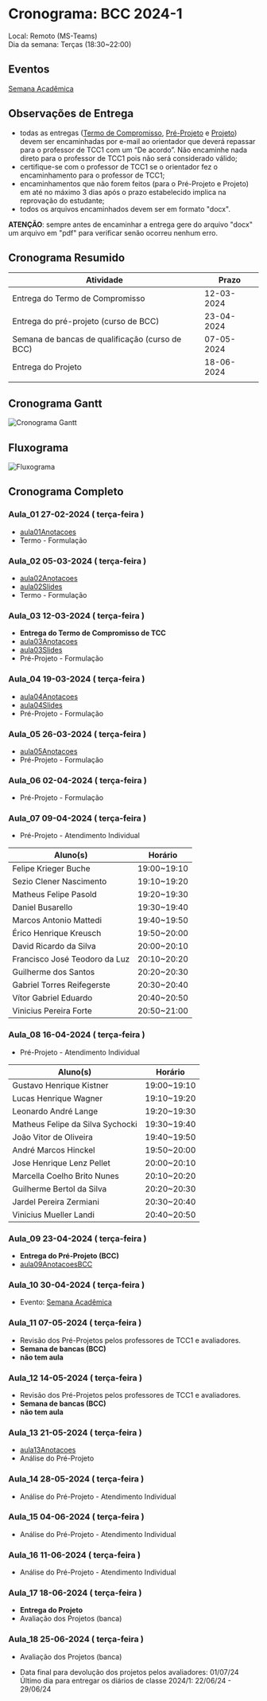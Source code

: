 # Cronograma: BCC  2024-1  

Local:  Remoto (MS-Teams)  
Dia da semana: Terças (18:30\~22:00)  

<!-- [x] Aviso: Inicio das aulas <> -->  

## Eventos  

[Semana Acadêmica](https://github.com/dalton-reis/dalton-reis/blob/main/_._/semanaAcademica.md "Semana Acadêmica")  

<!-- [SEMINCO](https://github.com/dalton-reis/dalton-reis/blob/main/_._/seminco.md "SEMINCO")  -->

## Observações de Entrega  

- todas as entregas ([Termo de Compromisso](../Aulas/aula01Anotacoes.md#termo-de-compromisso "Termo de Compromisso"), [Pré-Projeto](../Aulas/aula02Anotacoes.md#modelos-projetos "Pré-Projeto") e [Projeto](../Aulas/aula02Anotacoes.md#modelos-projetos "Projeto")) devem ser encaminhadas por e-mail ao orientador que deverá repassar para o professor de TCC1 com um “De acordo”. Não encaminhe nada direto para o professor de TCC1 pois não será considerado válido;  
- certifique-se com o professor de TCC1 se o orientador fez o encaminhamento para o professor de TCC1;  
- encaminhamentos que não forem feitos (para o Pré-Projeto e Projeto) em até no máximo 3 dias após o prazo estabelecido implica na reprovação do estudante;  
- todos os arquivos encaminhados devem ser em formato "docx".  

**ATENÇÃO**: sempre antes de encaminhar a entrega gere do arquivo "docx" um arquivo em "pdf" para verificar senão ocorreu nenhum erro.  

## Cronograma Resumido  

| Atividade | Prazo |  
|--- | ---- |  
| Entrega do Termo de Compromisso | 12-03-2024 |  
| Entrega do pré-projeto (curso de BCC) |   23-04-2024  |  
| Semana de bancas de qualificação (curso de BCC) |   07-05-2024  |  
| Entrega do Projeto |   18-06-2024  |  
|   |   |  

## Cronograma Gantt  
  
![Cronograma Gantt](../../svg/_BCC/Cronogramas/cronograma_BCC.svg "Cronograma Gantt")  
  
## Fluxograma  
  
![Fluxograma](cronogramaFluxograma.drawio.svg "fluxograma")  
  
## Cronograma Completo  
  
### Aula_01 27-02-2024  ( terça-feira )  
  
- [aula01Anotacoes](../Aulas/aula01Anotacoes.md "aula01Anotacoes")  
- Termo - Formulação  
  
### Aula_02 05-03-2024  ( terça-feira )  
  
<!-- \[AVISO] Termo atraso https://github.com/dalton-reis/disciplinaTCC1Privado/projects/1#card-67011391 -->  
- [aula02Anotacoes](../Aulas/aula02Anotacoes.md "aula02Anotacoes")  
- [aula02Slides](../Aulas/aula02Slides.pdf "aula02Slides")  
- Termo - Formulação  
  
### Aula_03 12-03-2024  ( terça-feira )  
  
- **Entrega do Termo de Compromisso de TCC**  
- [aula03Anotacoes](../Aulas/aula03Anotacoes.md "aula03Anotacoes")  
- [aula03Slides](../Aulas/aula03Slides.pdf "aula03Slides")  
- Pré-Projeto - Formulação  
  
### Aula_04 19-03-2024  ( terça-feira )  
  
<!-- \[AVISO] Orientadores https://github.com/dalton-reis/disciplinaTCC1Privado/projects/1#card-67524750 -->  
- [aula04Anotacoes](../Aulas/aula04Anotacoes.md "aula04Anotacoes")  
- [aula04Slides](../Aulas/aula04Slides.pdf "aula04Slides")  
- Pré-Projeto - Formulação  
  
### Aula_05 26-03-2024  ( terça-feira )  
  
<!-- \[AVISO] banca BCC https://github.com/dalton-reis/disciplinaTCC1Privado/projects/1#card-67445813 -->  
- [aula05Anotacoes](../Aulas/aula05Anotacoes.md "aula05Anotacoes")  
- Pré-Projeto - Formulação  
  
### Aula_06 02-04-2024  ( terça-feira )  
  
- Pré-Projeto - Formulação  
  
### Aula_07 09-04-2024  ( terça-feira )  
  
<!-- \[AVISO] Atendimento BCC: https://github.com/dalton-reis/disciplinaTCC1Privado/projects/1#card-85660899 -->  
- Pré-Projeto - Atendimento Individual  

| Aluno(s)                                         | Horário      |  
| ------------------------------------------------ | ------------ |  
| Felipe Krieger Buche                             | 19:00\~19:10 |  
| Sezio Clener Nascimento                          | 19:10\~19:20 |  
| Matheus Felipe Pasold                            | 19:20\~19:30 |  
| Daniel Busarello                                 | 19:30\~19:40 |  
| Marcos Antonio Mattedi                           | 19:40\~19:50 |  
| Érico Henrique Kreusch                           | 19:50\~20:00 |  
| David Ricardo da Silva                           | 20:00\~20:10 |  
| Francisco José Teodoro da Luz                    | 20:10\~20:20 |  
| Guilherme dos Santos                             | 20:20\~20:30 |  
| Gabriel Torres Reifegerste                       | 20:30\~20:40 |  
| Vítor Gabriel Eduardo                            | 20:40\~20:50 |  
| Vinicius Pereira Forte                           | 20:50\~21:00 |  
  
### Aula_08 16-04-2024  ( terça-feira )  
  
- Pré-Projeto - Atendimento Individual  
  
| Aluno(s)                                         | Horário      |  
| ------------------------------------------------ | ------------ |  
| Gustavo Henrique Kistner                         | 19:00\~19:10 |  
| Lucas Henrique Wagner                            | 19:10\~19:20 |  
| Leonardo André Lange                             | 19:20\~19:30 |  
| Matheus Felipe da Silva Sychocki                 | 19:30\~19:40 |  
| João Vitor de Oliveira                           | 19:40\~19:50 |  
| André Marcos Hinckel                             | 19:50\~20:00 |  
| Jose Henrique Lenz Pellet                        | 20:00\~20:10 |  
| Marcella Coelho Brito Nunes                      | 20:10\~20:20 |  
| Guilherme Bertol da Silva                        | 20:20\~20:30 |  
| Jardel Pereira Zermiani                          | 20:30\~20:40 |  
| Vinicius Mueller Landi                           | 20:40\~20:50 |  
  
### Aula_09 23-04-2024  ( terça-feira )  
  
- **Entrega do Pré-Projeto (BCC)**  
- [aula09AnotacoesBCC](../Aulas/aula09AnotacoesBCC.md "aula09AnotacoesBCC")  
  
### Aula_10 30-04-2024  ( terça-feira )  
  
- Evento: [Semana Acadêmica](https://github.com/dalton-reis/dalton-reis/blob/main/_._/semanaAcademica.md "Semana Acadêmica")  
  
### Aula_11 07-05-2024  ( terça-feira )  
  
<!-- \[ ] Revisão dos Pré-Projetos: https://github.com/dalton-reis/disciplinaTCC1Privado/projects/1#card-86157761 -->  
- Revisão dos Pré-Projetos pelos professores de TCC1 e avaliadores.  
- **Semana de bancas (BCC)**  
- **não tem aula**  
  
### Aula_12 14-05-2024  ( terça-feira )  
  
- Revisão dos Pré-Projetos pelos professores de TCC1 e avaliadores.  
- **Semana de bancas (BCC)**  
- **não tem aula**  
  
### Aula_13 21-05-2024  ( terça-feira )  
  
- [aula13Anotacoes](../Aulas/aula13Anotacoes.md "aula13Anotacoes")  
- Análise do Pré-Projeto  
  
### Aula_14 28-05-2024  ( terça-feira )  
  
- Análise do Pré-Projeto - Atendimento Individual  
  
### Aula_15 04-06-2024  ( terça-feira )  
  
- Análise do Pré-Projeto - Atendimento Individual  
  
### Aula_16 11-06-2024  ( terça-feira )  
  
- Análise do Pré-Projeto - Atendimento Individual  
  
### Aula_17 18-06-2024  ( terça-feira )  
  
- **Entrega do Projeto**  
- Avaliação dos Projetos (banca)  
  
### Aula_18 25-06-2024  ( terça-feira )  
  
- Avaliação dos Projetos (banca)  
  
<!-- [ ] Aviso: DION: fechar notas <> -->  
- Data final para devolução dos projetos pelos avaliadores:  01/07/24  
Último dia para entregar os diários de classe 2024/1: 22/06/24 - 29/06/24  
